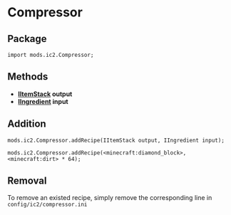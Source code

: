 # Compressor

## Package
`import mods.ic2.Compressor;`

## Methods
- **[IItemStack](/Vanilla/Items/IItemStack/) output**
- **[IIngredient](/Vanilla/Variable_Types/IIngredient/) input**

## Addition

```
mods.ic2.Compressor.addRecipe(IItemStack output, IIngredient input);

mods.ic2.Compressor.addRecipe(<minecraft:diamond_block>, <minecraft:dirt> * 64);
```

## Removal

To remove an existed recipe, simply remove the corresponding line in `config/ic2/compressor.ini`
